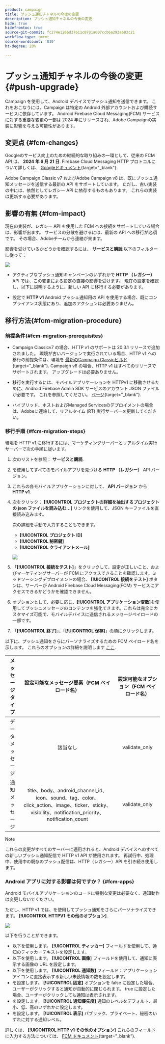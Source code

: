 ```yaml
---
product: campaign
title: プッシュ通知チャネルの今後の変更
description: プッシュ通知チャネルの今後の変更
hide: true
hidefromtoc: true
source-git-commit: fc274e1266d37611c8781a007ccb6a293a683c21
workflow-type: tm+mt
source-wordcount: '810'
ht-degree: 20%

---
```


# プッシュ通知チャネルの今後の変更 {#push-upgrade}

Campaign を使用して、Android デバイスでプッシュ通知を送信できます。 これをおこなうには、Campaign は特定の Android 外部アカウントおよび購読サービスに依存しています。 Android Firebase Cloud Messaging(FCM) サービスに対する重要な変更の一部は 2024 年にリリースされ、Adobe Campaignの実装に影響を与える可能性があります。

## 変更点 {#fcm-changes}

Googleのサービス向上のための継続的な取り組みの一環として、従来の FCM API は、 **2024 年 6 月 21 日**. Firebase Cloud Messaging HTTP プロトコルについて詳しくは、 [Googleドキュメント](https://firebase.google.com/docs/cloud-messaging/http-server-ref){target="_blank"}.

Adobe Campaign Classic v7 およびAdobe Campaign v8 は、既にプッシュ通知メッセージを送信する最新の API をサポートしています。 ただし、古い実装の中には、依然としてレガシー API に依存するものもあります。 これらの実装は更新する必要があります。

## 影響の有無 {#fcm-impact}

現在の実装が、レガシー API を使用した FCM への接続をサポートしている場合は、影響が出ます。 サービスの分散を避けるには、最新の API への移行が必須です。 その場合、Adobeチームから連絡が来ます。

影響を受けているかどうかを確認するには、 **サービスと購読** 以下のフィルターに従って：

![](assets/filter-services-fcm.png)


* アクティブなプッシュ通知キャンペーンのいずれかで **HTTP （レガシー）** API では、この変更による設定の直接の影響を受けます。 現在の設定を確認し、以下に説明するように、新しい API に移行する必要があります。

* 設定で **HTTP v1** Android プッシュ通知用の API を使用する場合、既にコンプライアンス状態にあり、追加のアクションは必要ありません。

## 移行方法{#fcm-migration-procedure}

### 前提条件{#fcm-migration-prerequisites}

* Campaign Classicv7 の場合、HTTP v1 のサポートは 20.3.1 リリースで追加されました。 環境が古いバージョンで実行されている場合、HTTP v1 への移行の前提条件は、環境を [最新のCampaign Classicビルド](https://experienceleague.adobe.com/docs/campaign-classic/using/release-notes/latest-release.html?lang=ja){target="_blank"}. Campaign v8 の場合、HTTP v1 はすべてのリリースでサポートされます。 アップグレードは必要ありません。

* 移行を実行するには、モバイルアプリケーションを HTTPv1 に移動させるために、Android Firebase Admin SDK サービスのアカウント JSON ファイルが必要です。 これを参照してください。 [ページ](https://firebase.google.com/docs/admin/setup#initialize-sdk){target="_blank"}.

* ハイブリッド、ホストおよびManaged Servicesのデプロイメントの場合は、Adobeに連絡して、リアルタイム (RT) 実行サーバーを更新してください。

### 移行手順 {#fcm-migration-steps}

環境を HTTP v1 に移行するには、マーケティングサーバーとリアルタイム実行サーバーで次の手順に従います。

1. 次のリストを参照： **サービスと購読**.
1. を使用してすべてのモバイルアプリを見つける **HTTP （レガシー）** API バージョン。
1. これらの各モバイルアプリケーションに対して、 **API バージョン** から **HTTP v1**.
1. 次をクリック： **[!UICONTROL プロジェクトの詳細を抽出するプロジェクトの json ファイルを読み込む…]** リンクを使用して、JSON キーファイルを直接読み込みます。

   次の詳細を手動で入力することもできます。
   * **[!UICONTROL プロジェクト ID]**
   * **[!UICONTROL 秘密鍵]**
   * **[!UICONTROL クライアントメール]**

   ![](assets/android-http-v1-config.png)

1. 「**[!UICONTROL 接続をテスト]**」をクリックして、設定が正しいこと、およびマーケティングサーバーが FCM にアクセスできることを確認します。ミッドソーシングデプロイメントの場合、 **[!UICONTROL 接続をテスト]** ボタンは、サーバーが Android Firebase Cloud Messaging(FCM) サービスにアクセスできるかどうかを確認できません。
1. オプションとして、必要に応じ、**[!UICONTROL アプリケーション変数]**&#x200B;を使用してプッシュメッセージのコンテンツを強化できます。これらは完全にカスタマイズ可能で、モバイルデバイスに送信されるメッセージペイロードの一部です。
1. 「**[!UICONTROL 終了]**」、「**[!UICONTROL 保存]**」の順にクリックします。

以下に、プッシュ通知をさらにパーソナライズするための FCM ペイロード名を示します。 これらのオプションの詳細を説明します [ここ](#fcm-apps).

| メッセージタイプ | 設定可能なメッセージ要素（FCM ペイロード名） | 設定可能なオプション（FCM ペイロード名） |
|:-:|:-:|:-:|
| データメッセージ | 該当なし | validate_only |
| 通知メッセージ | title、body、android_channel_id、icon、sound、tag、color、click_action、image、ticker、sticky、visibility、notification_priority、notification_count <br> | validate_only |


>[!NOTE]
>
>これらの変更がすべてのサーバーに適用されると、Android デバイスへのすべての新しいプッシュ通知配信で HTTP v1 API が使用されます。 再試行中、処理中、使用中の既存のプッシュ配信は、HTTP（レガシー）API を引き続き使用します。

### Android アプリに対する影響は何ですか？ {#fcm-apps}

Android モバイルアプリケーションのコードに特別な変更は必要なく、通知動作は変更しないでください。

ただし、HTTP v1 では、を使用してプッシュ通知をさらにパーソナライズできます。 **[!UICONTROL HTTPV1 その他のオプション]**.

![](assets/android-push-additional-options.png)

以下を行うことができます。

* 以下を使用します。 **[!UICONTROL ティッカー]** フィールドを使用して、通知のティッカーテキストを設定します。
* 以下を使用します。 **[!UICONTROL 画像]** フィールドを使用して、通知に表示する画像の URL を設定します。
* 以下を使用します。 **[!UICONTROL 通知数]** フィールド：アプリケーションアイコンに直接表示する新しい未読情報の数を設定します。
* を設定します。 **[!UICONTROL 固定]** オプションを false に設定した場合、ユーザーがクリックすると通知が自動的に閉じられます。 true に設定した場合、ユーザーがクリックしても通知は表示されます。
* を設定します。 **[!UICONTROL 通知優先度]** 通知のレベルをデフォルト、最小、低、高のいずれかに設定します。
* を設定します。 **[!UICONTROL 表示]** パブリック、プライベート、秘密のいずれに対する通知レベル。

詳しくは、 **[!UICONTROL HTTP v1 その他のオプション]** これらのフィールドに入力する方法については、 [FCM ドキュメント](https://firebase.google.com/docs/reference/fcm/rest/v1/projects.messages#androidnotification){target="_blank"}.

